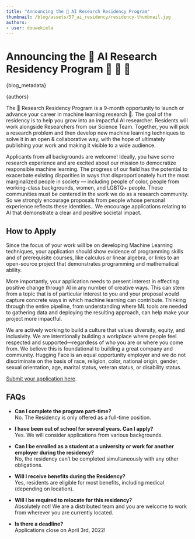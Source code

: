 ```yaml
---
title: "Announcing the 🤗 AI Research Residency Program"
thumbnail: /blog/assets/57_ai_residency/residency-thumbnail.jpg
authors:
- user: douwekiela
---
```


<h1>
    Announcing the 🤗 AI Research Residency Program 🎉 🎉 🎉
</h1>

{blog_metadata}

{authors}


The 🤗 Research Residency Program is a 9-month opportunity to launch or advance your career in machine learning research 🚀. The goal of the residency is to help you grow into an impactful AI researcher. Residents will work alongside Researchers from our Science Team. Together, you will pick a research problem and then develop new machine learning techniques to solve it in an open & collaborative way, with the hope of ultimately publishing your work and making it visible to a wide audience.

Applicants from all backgrounds are welcome! Ideally, you have some research experience and are excited about our mission to democratize responsible machine learning. The progress of our field has the potential to exacerbate existing disparities in ways that disproportionately hurt the most marginalized people in society — including people of color, people from working-class backgrounds, women, and LGBTQ+ people. These communities must be centered in the work we do as a research community. So we strongly encourage proposals from people whose personal experience reflects these identities.. We encourage applications relating to AI that demonstrate a clear and positive societal impact.

## How to Apply

Since the focus of your work will be on developing Machine Learning techniques, your application should show evidence of programming skills and of prerequisite courses, like calculus or linear algebra, or links to an open-source project that demonstrates programming and mathematical ability.

More importantly, your application needs to present interest in effecting positive change through AI in any number of creative ways. This can stem from a topic that is of particular interest to you and your proposal would capture concrete ways in which machine learning can contribute. Thinking through the entire pipeline, from understanding where ML tools are needed to gathering data and deploying the resulting approach, can help make your project more impactful.

We are actively working to build a culture that values diversity, equity, and inclusivity. We are intentionally building a workplace where people feel respected and supported—regardless of who you are or where you come from. We believe this is foundational to building a great company and community. Hugging Face is an equal opportunity employer and we do not discriminate on the basis of race, religion, color, national origin, gender, sexual orientation, age, marital status, veteran status, or disability status.

[Submit your application here](https://apply.workable.com/huggingface/j/1B77519961).

## FAQs

* **Can I complete the program part-time?**<br>No. The Residency is only offered as a full-time position.

* **I have been out of school for several years. Can I apply?**<br>Yes. We will consider applications from various backgrounds.

* **Can I be enrolled as a student at a university or work for another employer during the residency?**<br>No, the residency can’t be completed simultaneously with any other obligations.

* **Will I receive benefits during the Residency?**<br>Yes, residents are eligible for most benefits, including medical (depending on location).

* **Will I be required to relocate for this residency?**<br>Absolutely not! We are a distributed team and you are welcome to work from wherever you are currently located.

* **Is there a deadline?**<br>Applications close on April 3rd, 2022!
